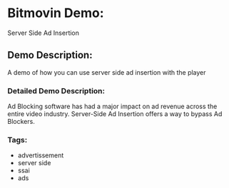 # Bitmovin Demo:
Server Side Ad Insertion

## Demo Description:
A demo of how you can use server side ad insertion with the player

### Detailed Demo Description:
Ad Blocking software has had a major impact on ad revenue across the entire video industry. Server-Side Ad Insertion offers a way to bypass Ad Blockers.

### Tags:

  - advertissement
  - server side
  - ssai
  - ads